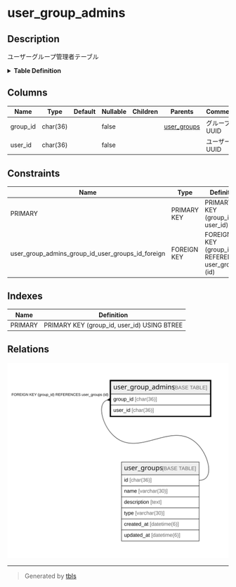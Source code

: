 # user_group_admins

## Description

ユーザーグループ管理者テーブル

<details>
<summary><strong>Table Definition</strong></summary>

```sql
CREATE TABLE `user_group_admins` (
  `group_id` char(36) NOT NULL,
  `user_id` char(36) NOT NULL,
  PRIMARY KEY (`group_id`,`user_id`),
  CONSTRAINT `user_group_admins_group_id_user_groups_id_foreign` FOREIGN KEY (`group_id`) REFERENCES `user_groups` (`id`) ON DELETE CASCADE ON UPDATE CASCADE
) ENGINE=InnoDB DEFAULT CHARSET=utf8mb4
```

</details>

## Columns

| Name | Type | Default | Nullable | Children | Parents | Comment |
| ---- | ---- | ------- | -------- | -------- | ------- | ------- |
| group_id | char(36) |  | false |  | [user_groups](user_groups.md) | グループUUID |
| user_id | char(36) |  | false |  |  | ユーザーUUID |

## Constraints

| Name | Type | Definition |
| ---- | ---- | ---------- |
| PRIMARY | PRIMARY KEY | PRIMARY KEY (group_id, user_id) |
| user_group_admins_group_id_user_groups_id_foreign | FOREIGN KEY | FOREIGN KEY (group_id) REFERENCES user_groups (id) |

## Indexes

| Name | Definition |
| ---- | ---------- |
| PRIMARY | PRIMARY KEY (group_id, user_id) USING BTREE |

## Relations

![er](user_group_admins.svg)

---

> Generated by [tbls](https://github.com/k1LoW/tbls)
